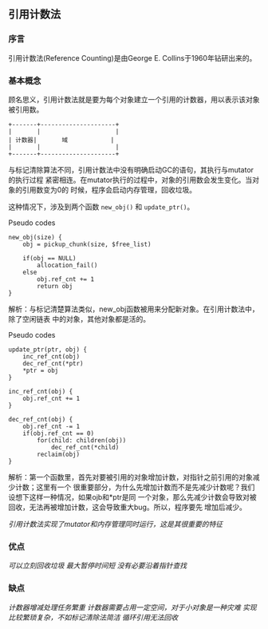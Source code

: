 ## 引用计数法

### 序言

引用计数法(Reference Counting)是由George E. Collins于1960年钻研出来的。

### 基本概念

顾名思义，引用计数法就是要为每个对象建立一个引用的计数器，用以表示该对象被引用数。

    +-------+---------------------+
    |       |                     |
    | 计数器|       域            |
    |       |                     |
    +-------+---------------------+

与标记清除算法不同，引用计数法中没有明确启动GC的语句，其执行与mutator的执行过程
紧密相连。在mutator执行的过程中，对象的引用数会发生变化。当对象的引用数变为0的
时候，程序会启动内存管理，回收垃圾。

这种情况下，涉及到两个函数 `new_obj()` 和 `update_ptr()`。

Pseudo codes

    new_obj(size) {
        obj = pickup_chunk(size, $free_list)

        if(obj == NULL)
            allocation_fail()
        else
            obj.ref_cnt += 1
            return obj
    }

解析：与标记清楚算法类似，new\_obj函数被用来分配新对象。在引用计数法中，除了空闲链表
中的对象，其他对象都是活的。

Pseudo codes

    update_ptr(ptr, obj) {
        inc_ref_cnt(obj)
        dec_ref_cnt(*ptr)
        *ptr = obj
    }

    inc_ref_cnt(obj) {
        obj.ref_cnt += 1
    }

    dec_ref_cnt(obj) {
        obj.ref_cnt -= 1
        if(obj.ref_cnt == 0)
            for(child: children(obj))
                dec_ref_cnt(*child)
            reclaim(obj)
    }

解析：第一个函数里，首先对要被引用的对象增加计数，对指针之前引用的对象减少计数；这里有一个
很重要部分，为什么先增加计数而不是先减少计数呢？我们设想下这样一种情况，如果ojb和\*ptr是同
一个对象，那么先减少计数会导致对被回收，无法再被增加计数，这会导致重大bug。所以，程序要先
增加后减少。

*引用计数法实现了mutator和内存管理同时运行，这是其很重要的特征*

### 优点

*可以立刻回收垃圾*
*最大暂停时间短*
*没有必要沿着指针查找*

### 缺点

*计数器增减处理任务繁重*
*计数器需要占用一定空间，对于小对象是一种灾难*
*实现比较繁琐复杂，不如标记清除法简洁*
*循环引用无法回收*
